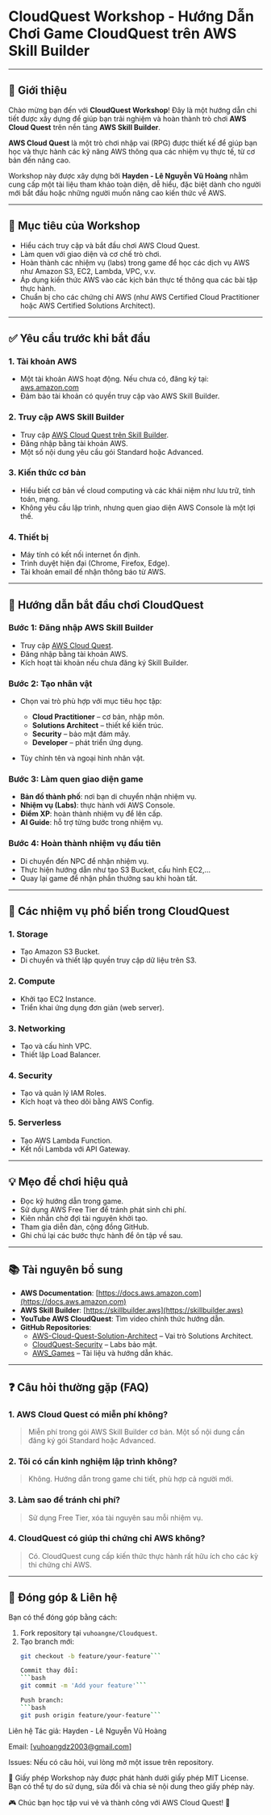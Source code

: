# CloudQuest Workshop - Hướng Dẫn Chơi Game CloudQuest trên AWS Skill Builder

---

## 📘 Giới thiệu

Chào mừng bạn đến với **CloudQuest Workshop**! Đây là một hướng dẫn chi tiết được xây dựng để giúp bạn trải nghiệm và hoàn thành trò chơi **AWS Cloud Quest** trên nền tảng **AWS Skill Builder**.

**AWS Cloud Quest** là một trò chơi nhập vai (RPG) được thiết kế để giúp bạn học và thực hành các kỹ năng AWS thông qua các nhiệm vụ thực tế, từ cơ bản đến nâng cao.

Workshop này được xây dựng bởi **Hayden - Lê Nguyễn Vũ Hoàng** nhằm cung cấp một tài liệu tham khảo toàn diện, dễ hiểu, đặc biệt dành cho người mới bắt đầu hoặc những người muốn nâng cao kiến thức về AWS.

---

## 🎯 Mục tiêu của Workshop

- Hiểu cách truy cập và bắt đầu chơi AWS Cloud Quest.
- Làm quen với giao diện và cơ chế trò chơi.
- Hoàn thành các nhiệm vụ (labs) trong game để học các dịch vụ AWS như Amazon S3, EC2, Lambda, VPC, v.v.
- Áp dụng kiến thức AWS vào các kịch bản thực tế thông qua các bài tập thực hành.
- Chuẩn bị cho các chứng chỉ AWS (như AWS Certified Cloud Practitioner hoặc AWS Certified Solutions Architect).

---

## ✅ Yêu cầu trước khi bắt đầu

### 1. Tài khoản AWS

- Một tài khoản AWS hoạt động. Nếu chưa có, đăng ký tại: [aws.amazon.com](https://aws.amazon.com)
- Đảm bảo tài khoản có quyền truy cập vào AWS Skill Builder.

### 2. Truy cập AWS Skill Builder

- Truy cập [AWS Cloud Quest trên Skill Builder](https://skillbuilder.aws).
- Đăng nhập bằng tài khoản AWS.
- Một số nội dung yêu cầu gói Standard hoặc Advanced.

### 3. Kiến thức cơ bản

- Hiểu biết cơ bản về cloud computing và các khái niệm như lưu trữ, tính toán, mạng.
- Không yêu cầu lập trình, nhưng quen giao diện AWS Console là một lợi thế.

### 4. Thiết bị

- Máy tính có kết nối internet ổn định.
- Trình duyệt hiện đại (Chrome, Firefox, Edge).
- Tài khoản email để nhận thông báo từ AWS.

---

## 🚀 Hướng dẫn bắt đầu chơi CloudQuest

### Bước 1: Đăng nhập AWS Skill Builder

- Truy cập [AWS Cloud Quest](https://skillbuilder.aws).
- Đăng nhập bằng tài khoản AWS.
- Kích hoạt tài khoản nếu chưa đăng ký Skill Builder.

### Bước 2: Tạo nhân vật

- Chọn vai trò phù hợp với mục tiêu học tập:

  - **Cloud Practitioner** – cơ bản, nhập môn.
  - **Solutions Architect** – thiết kế kiến trúc.
  - **Security** – bảo mật đám mây.
  - **Developer** – phát triển ứng dụng.

- Tùy chỉnh tên và ngoại hình nhân vật.

### Bước 3: Làm quen giao diện game

- **Bản đồ thành phố**: nơi bạn di chuyển nhận nhiệm vụ.
- **Nhiệm vụ (Labs)**: thực hành với AWS Console.
- **Điểm XP**: hoàn thành nhiệm vụ để lên cấp.
- **AI Guide**: hỗ trợ từng bước trong nhiệm vụ.

### Bước 4: Hoàn thành nhiệm vụ đầu tiên

- Di chuyển đến NPC để nhận nhiệm vụ.
- Thực hiện hướng dẫn như tạo S3 Bucket, cấu hình EC2,...
- Quay lại game để nhận phần thưởng sau khi hoàn tất.

---

## 🔧 Các nhiệm vụ phổ biến trong CloudQuest

### 1. Storage

- Tạo Amazon S3 Bucket.
- Di chuyển và thiết lập quyền truy cập dữ liệu trên S3.

### 2. Compute

- Khởi tạo EC2 Instance.
- Triển khai ứng dụng đơn giản (web server).

### 3. Networking

- Tạo và cấu hình VPC.
- Thiết lập Load Balancer.

### 4. Security

- Tạo và quản lý IAM Roles.
- Kích hoạt và theo dõi bằng AWS Config.

### 5. Serverless

- Tạo AWS Lambda Function.
- Kết nối Lambda với API Gateway.

---

## 💡 Mẹo để chơi hiệu quả

- Đọc kỹ hướng dẫn trong game.
- Sử dụng AWS Free Tier để tránh phát sinh chi phí.
- Kiên nhẫn chờ đợi tài nguyên khởi tạo.
- Tham gia diễn đàn, cộng đồng GitHub.
- Ghi chú lại các bước thực hành để ôn tập về sau.

---

## 📚 Tài nguyên bổ sung

- **AWS Documentation**: [https://docs.aws.amazon.com](https://docs.aws.amazon.com)
- **AWS Skill Builder**: [https://skillbuilder.aws](https://skillbuilder.aws)
- **YouTube AWS CloudQuest**: Tìm video chính thức hướng dẫn.
- **GitHub Repositories**:
  - [AWS-Cloud-Quest-Solution-Architect](https://github.com/aws-samples) – Vai trò Solutions Architect.
  - [CloudQuest-Security](https://github.com/aws-samples) – Labs bảo mật.
  - [AWS_Games](https://github.com/aws-samples) – Tài liệu và hướng dẫn khác.

---

## ❓ Câu hỏi thường gặp (FAQ)

### 1. AWS Cloud Quest có miễn phí không?

> Miễn phí trong gói AWS Skill Builder cơ bản. Một số nội dung cần đăng ký gói Standard hoặc Advanced.

### 2. Tôi có cần kinh nghiệm lập trình không?

> Không. Hướng dẫn trong game chi tiết, phù hợp cả người mới.

### 3. Làm sao để tránh chi phí?

> Sử dụng Free Tier, xóa tài nguyên sau mỗi nhiệm vụ.

### 4. CloudQuest có giúp thi chứng chỉ AWS không?

> Có. CloudQuest cung cấp kiến thức thực hành rất hữu ích cho các kỳ thi chứng chỉ AWS.

---

## 🤝 Đóng góp & Liên hệ

Bạn có thể đóng góp bằng cách:

1. Fork repository tại `vuhoangne/Cloudquest`.
2. Tạo branch mới:  
   ```bash
   git checkout -b feature/your-feature```
   
   Commit thay đổi:
   ```bash
   git commit -m 'Add your feature'```

   Push branch:
   ```bash
   git push origin feature/your-feature```


Liên hệ
Tác giả: Hayden - Lê Nguyễn Vũ Hoàng

Email: [vuhoangdz2003@gmail.com]

Issues: Nếu có câu hỏi, vui lòng mở một issue trên repository.

📄 Giấy phép
Workshop này được phát hành dưới giấy phép MIT License. Bạn có thể tự do sử dụng, sửa đổi và chia sẻ nội dung theo giấy phép này.

🎮 Chúc bạn học tập vui vẻ và thành công với AWS Cloud Quest! 🚀
